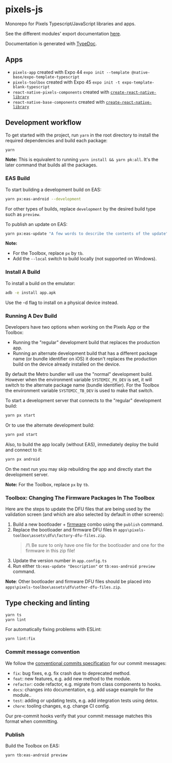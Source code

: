 # pixels-js

Monorepo for Pixels Typescript/JavaScript libraries and apps.


See the different modules' export documentation [here](
    https://gamewithpixels.github.io/pixels-js/index.html
).

Documentation is generated with [TypeDoc](https://typedoc.org/).

## Apps

* `pixels-app` created with Expo 44 `expo init --template @native-base/expo-template-typescript`
* `pixels-toolbox` created with Expo 45 `expo init -t expo-template-blank-typescript`
* `react-native-pixels-components` created with [`create-react-native-library`](
    https://github.com/callstack/react-native-builder-bob
)
* `react-native-base-components` created with [`create-react-native-library`](
    https://github.com/callstack/react-native-builder-bob
)

## Development workflow

To get started with the project, run `yarn` in the root directory to install the required dependencies and build each package:

```sh
yarn
```

**Note:** This is equivalent to running `yarn install && yarn pk:all`.
It's the later command that builds all the packages.

### EAS Build

To start building a development build on EAS:
```sh
yarn px:eas-android --development
```

For other types of builds, replace `development` by the desired build type such as `preview`.

To publish an update on EAS:

```sh
yarn px:eas-update "A few words to describe the contents of the update"
```

**Note:**
- For the Toolbox, replace `px` by `tb`.
- Add the `--local` switch to build locally (not supported on Windows).

### Install A Build

To install a build on the emulator:
```sh
adb -e install app.apk
```

Use the -d flag to install on a physical device instead.

### Running A Dev Build

Developers have two options when working on the Pixels App or the Toolbox:
- Running the "regular" development build that replaces the production app.
- Running an alternate development build that has a different package name (or bundle identifier on iOS)
it doesn't replaces the production build on the device already installed on the device.

By default the Metro bundler will use the "normal" development build. However when the environment
variable `SYSTEMIC_PX_DEV` is set, it will switch to the alternate package name (bundle identifier).
For the Toolbox the environment variable `SYSTEMIC_TB_DEV` is used to make that switch.

To start a development server that connects to the "regular" development build:
```sh
yarn px start
```
Or to use the alternate development build:
```sh
yarn pxd start
```

Also, to build the app locally (without EAS), immediately deploy the build and connect to it:
```sh
yarn px android
```

On the next run you may skip rebuilding the app and directly start the development server.

**Note:** For the Toolbox, replace `px` by `tb`.

### Toolbox: Changing The Firmware Packages In The Toolbox

Here are the steps to update the DFU files that are being used by the validation screen (and which are
also selected by default in other screens):

1. Build a new bootloader + [firmware](https://github.com/GameWithPixels/DiceFirmware/) combo using
   the `publish` command.
2. Replace the bootloader and firmware DFU files in `apps\pixels-toolbox\assets\dfu\factory-dfu-files.zip`.
   > /!\ Be sure to only have one file for the bootloader and one for the firmware in this zip file!
3. Update the version number in `app.config.ts`
4. Run either `tb:eas-update "Description"` or `tb:eas-android preview` command.

**Note**: Other bootloader and firmware DFU files should be placed into
`apps\pixels-toolbox\assets\dfu\other-dfu-files.zip`.

## Type checking and linting

```sh
yarn ts
yarn lint
```

For automatically fixing problems with ESLint:
```sh
yarn lint:fix
```

### Commit message convention

We follow the [conventional commits specification](https://www.conventionalcommits.org/en) for our commit messages:

- `fix`: bug fixes, e.g. fix crash due to deprecated method.
- `feat`: new features, e.g. add new method to the module.
- `refactor`: code refactor, e.g. migrate from class components to hooks.
- `docs`: changes into documentation, e.g. add usage example for the module..
- `test`: adding or updating tests, e.g. add integration tests using detox.
- `chore`: tooling changes, e.g. change CI config.

Our pre-commit hooks verify that your commit message matches this format when committing.

### Publish

Build the Toolbox on EAS:
```sh
yarn tb:eas-android preview
```
